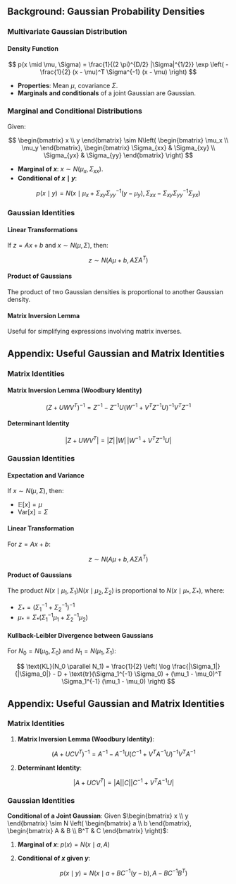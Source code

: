 ## Background: Gaussian Probability Densities
### Multivariate Gaussian Distribution

#### Density Function
$$
p(x \mid \mu, \Sigma) = \frac{1}{(2 \pi)^{D/2} |\Sigma|^{1/2}} \exp \left( -\frac{1}{2} (x - \mu)^T \Sigma^{-1} (x - \mu) \right)
$$

- **Properties**: Mean $\mu$, covariance $\Sigma$.
- **Marginals and conditionals** of a joint Gaussian are Gaussian.

### Marginal and Conditional Distributions
Given:

$$
\begin{bmatrix} x \\ y \end{bmatrix} \sim N\left( \begin{bmatrix} \mu_x \\ \mu_y \end{bmatrix}, \begin{bmatrix} \Sigma_{xx} & \Sigma_{xy} \\ \Sigma_{yx} & \Sigma_{yy} \end{bmatrix} \right)
$$

- **Marginal of $x$**: $x \sim N(\mu_x, \Sigma_{xx})$.
- **Conditional of $x \mid y$**:

$$
p(x \mid y) = N(x \mid \mu_x + \Sigma_{xy} \Sigma_{yy}^{-1} (y - \mu_y), \Sigma_{xx} - \Sigma_{xy} \Sigma_{yy}^{-1} \Sigma_{yx})
$$

### Gaussian Identities

#### Linear Transformations
If $z = Ax + b$ and $x \sim N(\mu, \Sigma)$, then:

$$
z \sim N(A \mu + b, A \Sigma A^T)
$$

#### Product of Gaussians
The product of two Gaussian densities is proportional to another Gaussian density.

#### Matrix Inversion Lemma
Useful for simplifying expressions involving matrix inverses.

## Appendix: Useful Gaussian and Matrix Identities

### Matrix Identities

#### Matrix Inversion Lemma (Woodbury Identity)
$$
(Z + UWV^T)^{-1} = Z^{-1} - Z^{-1} U (W^{-1} + V^T Z^{-1} U)^{-1} V^T Z^{-1}
$$

#### Determinant Identity
$$
|Z + UWV^T| = |Z| \, |W| \, |W^{-1} + V^T Z^{-1} U|
$$

### Gaussian Identities

#### Expectation and Variance
If $x \sim N(\mu, \Sigma)$, then:

- $\mathbb{E}[x] = \mu$
- $\text{Var}[x] = \Sigma$

#### Linear Transformation
For $z = Ax + b$:

$$
z \sim N(A \mu + b, A \Sigma A^T)
$$

#### Product of Gaussians
The product $N(x \mid \mu_1, \Sigma_1) N(x \mid \mu_2, \Sigma_2)$ is proportional to $N(x \mid \mu_*, \Sigma_*)$, where:

- $\Sigma_* = (\Sigma_1^{-1} + \Sigma_2^{-1})^{-1}$
- $\mu_* = \Sigma_* (\Sigma_1^{-1} \mu_1 + \Sigma_2^{-1} \mu_2)$

#### Kullback-Leibler Divergence between Gaussians
For $N_0 = N(\mu_0, \Sigma_0)$ and $N_1 = N(\mu_1, \Sigma_1)$:

$$
\text{KL}(N_0 \parallel N_1) = \frac{1}{2} \left( \log \frac{|\Sigma_1|}{|\Sigma_0|} - D + \text{tr}(\Sigma_1^{-1} \Sigma_0) + (\mu_1 - \mu_0)^T \Sigma_1^{-1} (\mu_1 - \mu_0) \right)
$$
## Appendix: Useful Gaussian and Matrix Identities

### Matrix Identities
1. **Matrix Inversion Lemma (Woodbury Identity)**:

   $$
   (A + UCV^T)^{-1} = A^{-1} - A^{-1} U (C^{-1} + V^T A^{-1} U)^{-1} V^T A^{-1}
   $$

2. **Determinant Identity**:

   $$
   |A + UCV^T| = |A| |C| |C^{-1} + V^T A^{-1} U|
   $$

### Gaussian Identities

**Conditional of a Joint Gaussian**:
Given $\begin{bmatrix} x \\ y \end{bmatrix} \sim N \left( \begin{bmatrix} a \\ b \end{bmatrix}, \begin{bmatrix} A & B \\ B^T & C \end{bmatrix} \right)$:

1. **Marginal of $x$**: $p(x) = N(x \mid a, A)$
2. **Conditional of $x$ given $y$**:

   $$
   p(x \mid y) = N(x \mid a + BC^{-1}(y - b), A - BC^{-1}B^T)
   $$
